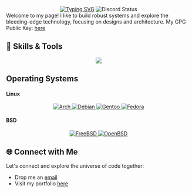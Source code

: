 
<div align="center">
  <a href="https://git.io/typing-svg"><img src="https://readme-typing-svg.demolab.com?font=Terminess+Nerd+Font&weight=50&size=26&pause=1000&color=7E3FF7&center=true&vCenter=true&random=false&width=512&height=64&lines=Hi%2C+I+am+voidptrnull." alt="Typing SVG" /></a>
  <a><img src=https://discord.c99.nl/widget/theme-2/971723395303632956.png alt="Discord Status" /></a>
</div>
Welcome to my page! I like to build robust systems and explore the bleeding-edge technology, focusing on designs and architecture.
My GPG Public Key: <a href="http://keyserver.ubuntu.com/pks/lookup?op=vindex&search=0x1713423463f84fc0">here</a>

## 🚀 Skills & Tools
<p align="center">
  <a href="https://skillicons.dev">
    <img src="https://skillicons.dev/icons?i=git,github,python,rust,java,discord,bsd,bash,arch,anaconda,lua,md,docker,c,cpp,neovim,vscode,django,cmake&perline=5" />
  </a>
</p>

## Operating Systems
#### Linux    
<div align="center">
    <a href="https://www.archlinux.org">
        <img src="https://img.shields.io/badge/Arch-1793D1?style=for-the-badge&logo=arch-linux&logoColor=white" alt="Arch">
    </a>
    <a href="https://debian.org">
        <img src="https://img.shields.io/badge/Debian-FF3333?style=for-the-badge&logo=debian&logoColor=white" alt="Debian">
    </a>
    <a href="https://www.gentoo.org">
        <img src="https://img.shields.io/badge/Gentoo-54487A?style=for-the-badge&logo=gentoo&logoColor=white" alt="Gentoo">
    </a>
    <a href="https://getfedora.org">
        <img src="https://img.shields.io/badge/Fedora-294172?style=for-the-badge&logo=fedora&logoColor=white" alt="Fedora">
    </a>
</div>

#### BSD
<div align="center">
  <a href="https://www.freebsd.org">
    <img src="https://img.shields.io/badge/FreeBSD-AB2B28?style=for-the-badge&logo=freebsd&logoColor=white" alt="FreeBSD">
  </a>
  <a href="https://openbsd.org">
    <img src="https://img.shields.io/badge/OpenBSD-FCBA03?style=for-the-badge&logo=openbsd&logoColor=black" alt="OpenBSD">
  </a>
</div>

## 🌐 Connect with Me
Let's connect and explore the universe of code together:
- Drop me an [email](mailto:voidptrnull@proton.me)
- Visit my portfolio [here](https://voidptrnull.netlify.app/)
